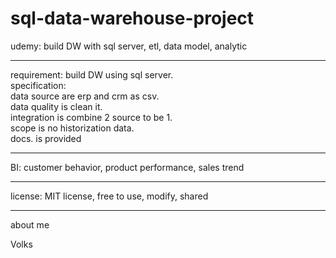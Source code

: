 # sql-data-warehouse-project
udemy: build DW with sql server, etl, data model, analytic

---

requirement: build DW using sql server.  
specification:  
data source are erp and crm as csv.  
data quality is clean it.  
integration is combine 2 source to be 1.  
scope is no historization data.  
docs. is provided  

---

BI: customer behavior, product performance, sales trend

---

license: MIT license, free to use, modify, shared

---
about me

Volks

